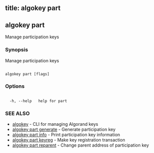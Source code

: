 title: algokey part
---
## algokey part



Manage participation keys



### Synopsis



Manage participation keys



```

algokey part [flags]

```



### Options



```

  -h, --help   help for part

```



### SEE ALSO



* [algokey](../../../algokey/algokey/)	 - CLI for managing Algorand keys
* [algokey part generate](../generate/)	 - Generate participation key
* [algokey part info](../info/)	 - Print participation key information
* [algokey part keyreg](../keyreg/)	 - Make key registration transaction
* [algokey part reparent](../reparent/)	 - Change parent address of participation key




